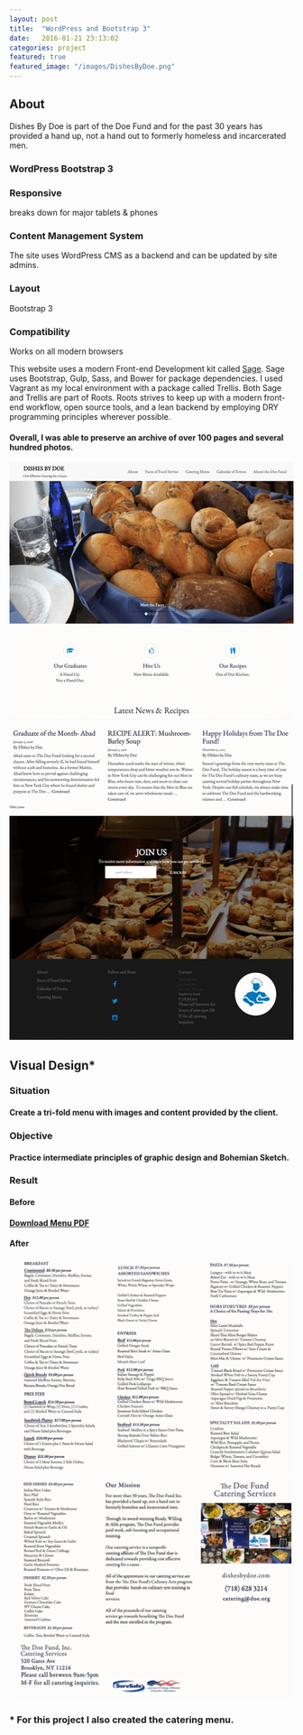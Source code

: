 ```yaml
---
layout: post
title:  "WordPress and Bootstrap 3"
date:   2016-01-21 23:13:02
categories: project
featured: true
featured_image: "/images/DishesByDoe.png"
---
```


<div class="project-container">
	<div class="project-item">
		<h2>About</h2>
		<p>
			Dishes By Doe is part of the Doe Fund and for the past 30 years has provided a hand up, not a hand out to formerly homeless and incarcerated men.
		</p>
		<h3>WordPress Bootstrap 3</h3>
		<h3>Responsive</h3>
		<p>breaks down for major tablets &amp; phones</p>
		<h3>Content Management System</h3>
		<p>The site uses WordPress CMS as a backend and can be updated by site admins.</p>
		<h3>Layout</h3>
		<p>Bootstrap 3</p>
		<h3> Compatibility</h3>
		<p>Works on all modern browsers</p>
		<p>
			This website uses a modern Front-end Development kit called <a href="https://roots.io/sage/">Sage</a>.  Sage uses Bootstrap, Gulp, Sass, and Bower for package dependencies.  I used Vagrant as my local environment with a package called Trellis.  Both Sage and Trellis are part of Roots. Roots strives to keep up with a modern front-end workflow, open source tools, and a lean backend by employing DRY programming principles wherever possible.
		</p>
		<h4>
			Overall, I was able to preserve an archive of over 100 pages and several hundred photos.
		</h4>
	</div>
	<div class="project-item align-project-image">
			<img src="/images/DishesByDoe.png" alt="Nonprofit Theme Website Screenshot">
	</div>
</div>
<div class="project-container">
	<div class="project-item">
		<h2>Visual Design*</h2>
		<h3>Situation</h3>
		<h4>Create a tri-fold menu with images and content provided by the client.</h4>
		<h3>Objective</h3>
		<h4>Practice intermediate principles of graphic design and Bohemian Sketch.</h4>
		<h3>Result</h3>
		<h4>Before</h4>
		<h4><a href="/images/BeforeMenu.pdf">Download Menu PDF</a></h4>
		<h4>After</h4>
		<img src="/images/InsideMenu.jpg" alt="Trifold Menu Inside">
		<img src="/images/OutsideMenu.jpg" alt="Trifold Menu Outside">
		<h3>* For this project I also created the catering menu.</h3>
	</div>
</div>